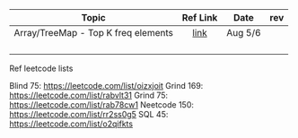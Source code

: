 
| 	Topic	 | 	Ref Link 	 | 	Date	 |  	rev 
| 	:-----:	 | 	:-----:	 | 	:-----:	  | 	:-----:	 | 
| 	Array/TreeMap - Top K freq elements	| 	[link](https://leetcode.com/problems/top-k-frequent-elements/)	| 	Aug 5/6	 |  |
| 		| 		| 		 |  		 |
| 		| 		| 		 |  		 |
| 		| 		| 		 |   		 |
| 		| 		| 		 |  		 |

Ref leetcode lists

Blind 75: https://leetcode.com/list/oizxjoit
Grind 169: https://leetcode.com/list/rabvlt31
Grind 75: https://leetcode.com/list/rab78cw1
Neetcode 150: https://leetcode.com/list/rr2ss0g5
SQL 45: https://leetcode.com/list/o2qifkts
